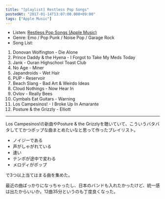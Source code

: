 ```yaml
---
title: "[playlist] Restless Pop Songs"
postedAt: "2017-01-14T13:07:00.000+09:00"
tags: ["Apple Music"]
---
```


* Listen: [Restless Pop Songs (Apple Music)](https://itunes.apple.com/jp/playlist/restless-pop-songs/idpl.9d095e481bd241169df908a86d53854d)
* Genre: Emo / Pop Punk / Noise Pop / Garage Rock
* Song List:
1. Donovan Wolfington - Die Alone
2. Prince Daddy & the Hyena - I Forgot to Take My Meds Today
3. Jank - Ouran Highschool Toast Club
4. No Age - Miner
5. Japandroids - Wet Hair
6. PUP - Reservoir
7. Beach Slang - Bad Art & Weirdo Ideas
8. Cloud Nothings - Now Hear In
9. Ovlov - Really Bees
10. Cymbals Eat Guitars - Warning
11. Los Campesinos! - I Broke Up In Amarante
12. Posture & the Grizzly - Elliott

---

Los Campesinos!の新曲やPosture & the Grizzlyを聴いていて、こういうバタバタしててかつポップな曲まとめたいなと思って作ったプレイリスト。

* ノイジーである
* 声がしゃがれている
* 速い
* テンポが途中で変わる
* メロディがポップ

で3つ以上当てはまる曲を集めた。

最近の曲ばっかりになっちゃったし、日本のバンドも入れたかったけど、統一感は出たからいいか。12曲35分というのも丁度良くなった。